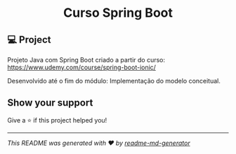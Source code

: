 
<h1 align="center">Curso Spring Boot</h1>

## 💻 Project

Projeto Java com Spring Boot criado a partir do curso: https://www.udemy.com/course/spring-boot-ionic/

Desenvolvido até o fim do módulo: Implementação do modelo conceitual.

## Show your support

Give a ⭐️ if this project helped you!

---

_This README was generated with ❤️ by [readme-md-generator](https://github.com/kefranabg/readme-md-generator)_
